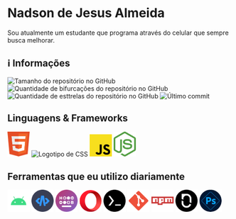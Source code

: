 # Nadson de Jesus Almeida
Sou atualmente um estudante que programa através do celular que sempre busca melhorar.

## ℹ️ Informações
<div>
	<img src="https://img.shields.io/github/repo-size/nadsondejesusalmeida/nadsondejesusalmeida.github.io?color=181717&logo=github&style=for-the-badge&logoColor=181717" alt="Tamanho do repositório no GitHub" height="22px">
	<img src="https://img.shields.io/github/forks/nadsondejesusalmeida/nadsondejesusalmeida.github.io?color=181717&logo=github&style=for-the-badge&logoColor=181717" alt="Quantidade de bifurcações do repositório no GitHub" height="22px" />
	<img src="https://img.shields.io/github/stars/nadsondejesusalmeida/nadsondejesusalmeida.github.io?color=181717&logo=github&style=for-the-badge&logoColor=181717" alt="Quantidade de esttrelas do repositório no GitHub" height="22px" />
	<img src="https://img.shields.io/github/last-commit/nadsondejesusalmeida/nadsondejesusalmeida.github.io?color=181717&logo=git&style=for-the-badge" alt="Último commit" height="22px" />
</div>

## Linguagens &amp; Frameworks
<div>
	<img src="assets/images/html.svg" alt="Logotipo de HTML" width="50px" />
	<img src="assets/images/css.svg" alt="Logotipo de CSS" width="50px" />
	<img src="assets/images/js.svg" alt="Logotipo de JS" width="50px" />
	<img src="assets/images/node-js.svg" alt="Logotipo de Node.js" width="50px" />
</div>

## Ferramentas que eu utilizo diariamente
<div>
	<img src="assets/images/android.svg" alt="Logotipo de Android" width="50px" />
	<img src="assets/images/acode-logo-circle.png" alt="Logotipo de Acode" width="50px" />
	<img src="assets/images/heliboard-logo-circle.png" alt="Logotipo de Heliboard" width="50px" />
	<img src="assets/images/opera.svg" alt="Logotipo de Opera" width="50px" />
	<img src="assets/images/termux-logo-circle-50x50px.png" alt="Logotipo de Termux" width="50px" />
	<img src="assets/images/git.svg" alt="Logotipo de Git" width="50px" />
	<img src="assets/images/npm.svg" alt="Logotipo de npm" width="50px" />
	<img src="assets/images/notesnook-logo-circle.png" alt="Logotipo de Notesnook" width="50px" />
	<img src="assets/images/photoshop-express-logo-circle.png" alt="Logotipo de Photoshop Express" width="50px" />
</div>